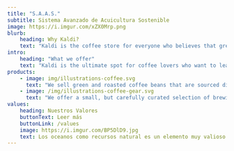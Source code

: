 ```yaml
---
title: "S.A.A.S."
subtitle: Sistema Avanzado de Acuicultura Sostenible
image: https://i.imgur.com/xZX0Mrp.png
blurb:
    heading: Why Kaldi?
    text: "Kaldi is the coffee store for everyone who believes that great coffee shouldn't just taste good, it should do good too. We source all of our beans directly from small scale sustainable farmers and make sure part of the profits are reinvested in their communities."
intro:
    heading: "What we offer"
    text: "Kaldi is the ultimate spot for coffee lovers who want to learn about their java’s origin and support the farmers that grew it. We take coffee production, roasting and brewing seriously and we’re glad to pass that knowledge to anyone."
products:
    - image: img/illustrations-coffee.svg
      text: "We sell green and roasted coffee beans that are sourced directly from independent farmers and farm cooperatives. We’re proud to offer a variety of coffee beans grown with great care for the environment and local communities. Check our post or contact us directly for current availability."
    - image: /img/illustrations-coffee-gear.svg
      text: "We offer a small, but carefully curated selection of brewing gear and tools for every taste and experience level. No matter if you roast your own beans or just bought your first french press, you’ll find a gadget to fall in love with in our shop."
values:
    heading: Nuestros Valores
    buttonText: Leer más
    buttonLink: /values
    image: https://i.imgur.com/BP5DlD9.jpg
    text: Los oceanos como recursos natural es un elemento muy valioso además de ser una importante fuente de alimentación de nosotros los humanos. Por tal motivo queremos brindarle todo el soporte en el desarrollo de todos los proyectos que involucren este recurso natural apoyando en el uso de tecnologias que determinen el impacto ambiental así como poder utilizar de manera mas eficiente los recursos existente.
---
```


